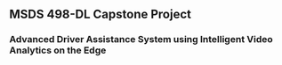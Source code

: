 ## MSDS 498-DL Capstone Project
### Advanced Driver Assistance System using Intelligent Video Analytics on the Edge